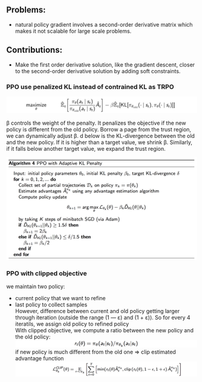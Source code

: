 ## Problems:
-  natural policy gradient involves a second-order derivative matrix which makes it not scalable for large scale problems.

## Contributions:
- Make the first order derivative solution, like the gradient descent, closer to the second-order derivative solution by adding soft constraints.

### PPO use penalized KL instead of contrained KL as TRPO
![MM algo](./TRPO/PPO_panalty.jpeg)


β controls the weight of the penalty. It penalizes the objective if the new policy is different from the old policy. Borrow a page from the trust region, we can dynamically adjust β. d below is the KL-divergence between the old and the new policy. If it is higher than a target value, we shrink β. Similarly, if it falls below another target value, we expand the trust region.

![MM algo](./TRPO/PPO_KL_Penalty.png)

### PPO with clipped objective
we maintain two policy:
- current policy that we want to refine
- last policy to collect samples  
However, difference between current and old policy getting larger through iteration (outside the range (1 — ε) and (1 + ε)). So for every 4 iteratils, we assign old policy to refined policy  
With clipped objective, we compute a ratio between the new policy and the old policy:   
![MM algo](./TRPO/clipped_objective.png)
if new policy is much different from the old one => clip estimated advantage function
![MM algo](./TRPO/clip_ojbective.png)

